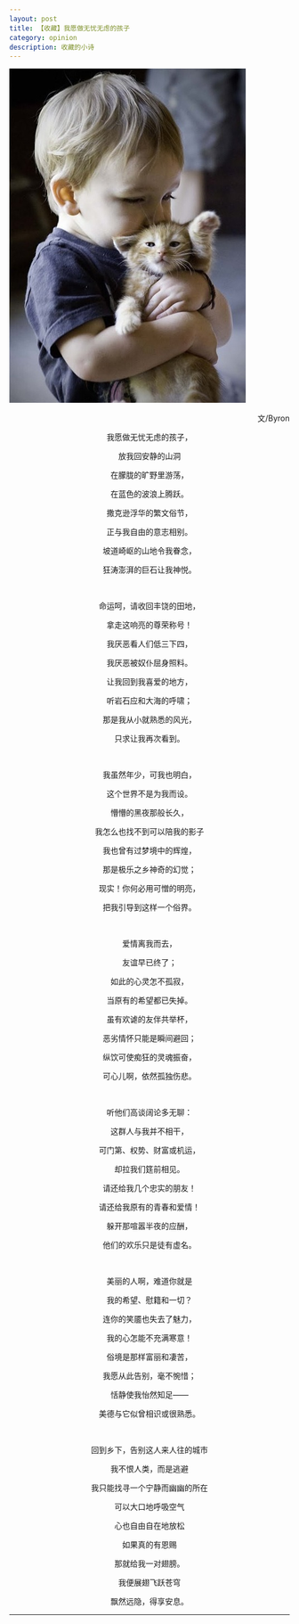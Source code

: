 ```yaml
---
layout: post
title: 【收藏】我愿做无忧无虑的孩子
category: opinion
description: 收藏的小诗
---
```

<img src="/images/opinions/beacarelesschild.jpg">
    
<p align="right">文/Byron </p>
<p align="center">我愿做无忧无虑的孩子，</p>
<p align="center">放我回安静的山洞</p>
<p align="center">在朦胧的旷野里游荡， </p>
<p align="center">在蓝色的波浪上腾跃。</p>
<p align="center">撒克逊浮华的繁文俗节，</p>
<p align="center">正与我自由的意志相别。</p>
<p align="center">坡道崎岖的山地令我眷念，</p>
<p align="center">狂涛澎湃的巨石让我神悦。</p>

<br>

<p align="center">命运呵，请收回丰饶的田地，</p>
<p align="center">拿走这响亮的尊荣称号！ </p>
<p align="center">我厌恶看人们低三下四，  </p>
<p align="center">我厌恶被奴仆屈身照料。</p>
<p align="center">让我回到我喜爱的地方，</p>
<p align="center">听岩石应和大海的呼啸；</p>
<p align="center">那是我从小就熟悉的风光，  </p>
<p align="center">只求让我再次看到。  </p>

<br>

<p align="center">我虽然年少，可我也明白，</p>
<p align="center">这个世界不是为我而设。 </p>
<p align="center">懵懵的黑夜那般长久， </p>
<p align="center">我怎么也找不到可以陪我的影子  </p>
<p align="center">我也曾有过梦境中的辉煌， </p>
<p align="center">那是极乐之乡神奇的幻觉； </p>
<p align="center">现实！你何必用可憎的明亮，</p>
<p align="center">把我引导到这样一个俗界。</p>

<br>

<p align="center">爱情离我而去， </p>
<p align="center">友谊早已终了；</p>
<p align="center">如此的心灵怎不孤寂， </p>
<p align="center">当原有的希望都已失掉。 </p>
<p align="center">虽有欢谑的友伴共举杯， </p>
<p align="center">恶劣情怀只能是瞬间避回； </p>
<p align="center">纵饮可使痴狂的灵魂振奋， </p>
<p align="center">可心儿啊，依然孤独伤悲。  </p>

<br>

<p align="center">听他们高谈阔论多无聊：</p>
<p align="center">这群人与我并不相干， </p>
<p align="center">可门第、权势、财富或机运，</p>
<p align="center">却拉我们筳前相见。 </p>
<p align="center">请还给我几个忠实的朋友！</p>
<p align="center">请还给我原有的青春和爱情！ </p>
<p align="center">躲开那喧嚣半夜的应酬， </p>
<p align="center">他们的欢乐只是徒有虚名。  </p>

<br>

<p align="center">美丽的人啊，难道你就是 </p>
<p align="center">我的希望、慰籍和一切？  </p>
<p align="center">连你的笑靥也失去了魅力，</p>
<p align="center">我的心怎能不充满寒意！  </p>
<p align="center">俗境是那样富丽和凄苦， </p>
<p align="center">我愿从此告别，毫不惋惜； </p>
<p align="center">恬静使我怡然知足——  </p>
<p align="center">美德与它似曾相识或很熟悉。</p>

<br>

<p align="center">回到乡下，告别这人来人往的城市</p>
<p align="center">我不恨人类，而是逃避   </p>
<p align="center">我只能找寻一个宁静而幽幽的所在 </p>
<p align="center">可以大口地呼吸空气    </p>
<p align="center">心也自由自在地放松  </p>
<p align="center">如果真的有恩赐 </p>
<p align="center">那就给我一对翅膀。  </p>
<p align="center">我便展翅飞跃苍穹  </p>
<p align="center">飘然远隐，得享安息。</p>
<hr>

